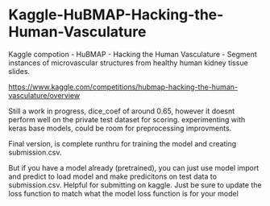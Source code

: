 # Kaggle-HuBMAP-Hacking-the-Human-Vasculature
Kaggle compotion - HuBMAP - Hacking the Human Vasculature - Segment instances of microvascular structures from healthy human kidney tissue slides.

https://www.kaggle.com/competitions/hubmap-hacking-the-human-vasculature/overview

Still a work in progress, dice_coef of around 0.65, however it doesnt perform well on the private test dataset for scoring. experimenting with keras base models, could be room for preprocessing improvments.

Final version, is complete runthru for training the model and creating submission.csv. 

But if you have a model already (pretrained), you can just use model import and predict to load model and make predicitons on test data to submission.csv. Helpful for submitting on kaggle. Just be sure to update the loss function to match what the model loss function is for your model
